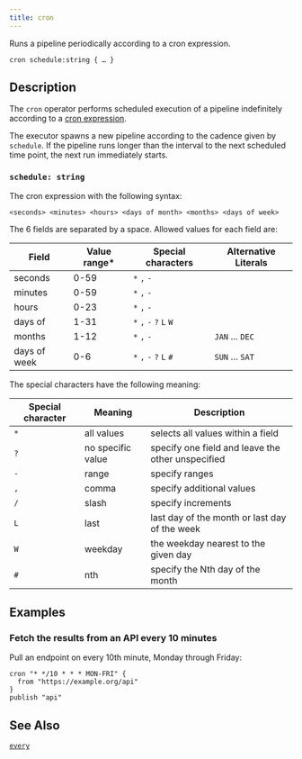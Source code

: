 ```yaml
---
title: cron
---
```


Runs a pipeline periodically according to a cron expression.

```tql
cron schedule:string { … }
```

## Description

The `cron` operator performs scheduled execution of a pipeline indefinitely
according to a [cron expression](https://en.wikipedia.org/wiki/Cron).

The executor spawns a new pipeline according to the cadence given by
`schedule`. If the pipeline runs longer than the interval to the next
scheduled time point, the next run immediately starts.

### `schedule: string`

The cron expression with the following syntax:

```
<seconds> <minutes> <hours> <days of month> <months> <days of week>
```

The 6 fields are separated by a space. Allowed values for each field are:

| Field | Value range* | Special characters | Alternative Literals |
| --- | ---  | --- | --- |
| seconds |  0-59 | `*` `,` `-` | |
| minutes |  0-59 | `*` `,` `-` | |
| hours |  0-23 | `*` `,` `-` | |
| days of | 1-31 | `*` `,` `-` `?` `L` `W` | |
| months | 1-12 | `*` `,` `-` | `JAN` ... `DEC` |
| days of week |  0-6 | `*` `,` `-` `?` `L` `#` | `SUN` ... `SAT` |

The special characters have the following meaning:

| Special character | Meaning | Description |
| --- | --- | --- |
| `*` | all values | selects all values within a field |
| `?` | no specific value | specify one field and leave the other unspecified |
| `-` | range | specify ranges |
| `,` | comma | specify additional values |
| `/` | slash | specify increments |
| `L` | last | last day of the month or last day of the week |
| `W` | weekday | the weekday nearest to the given day |
| `#` | nth |  specify the Nth day of the month |

## Examples

### Fetch the results from an API every 10 minutes

Pull an endpoint on every 10th minute, Monday through Friday:

```tql
cron "* */10 * * * MON-FRI" {
  from "https://example.org/api"
}
publish "api"
```

## See Also

[`every`](every)
